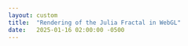 ```yaml
---
layout: custom
title:  "Rendering of the Julia Fractal in WebGL"
date:   2025-01-16 02:00:00 -0500
---
```


<canvas id="julia" style="width: 100%;"></canvas>
<script src="https://ajax.googleapis.com/ajax/libs/jquery/3.7.1/jquery.min.js"></script>
<script src="{{ base.url | prepend: site.url }}/assets/js/julia.js"></script>